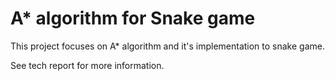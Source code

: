 # A* algorithm for Snake game

This project focuses on A* algorithm and it's implementation to snake game.

See tech report for more information.
